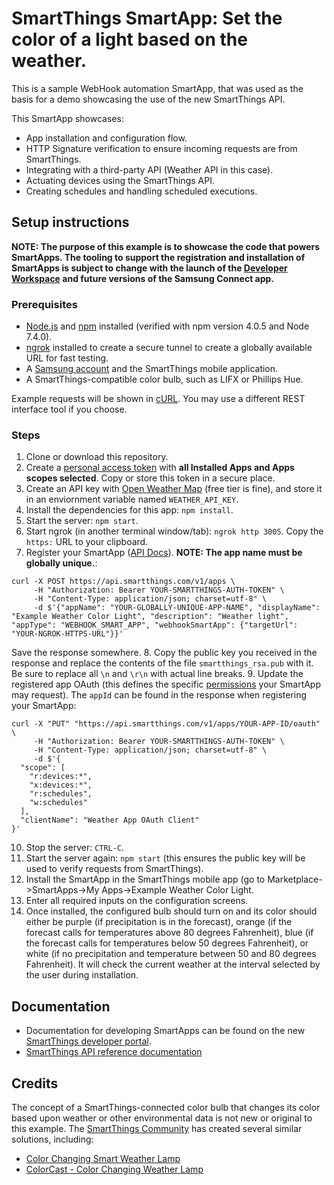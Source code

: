 # SmartThings SmartApp: Set the color of a light based on the weather.

This is a sample WebHook automation SmartApp, that was used as the basis for a demo showcasing the use of the new SmartThings API.

This SmartApp showcases:

- App installation and configuration flow.
- HTTP Signature verification to ensure incoming requests are from SmartThings.
- Integrating with a third-party API (Weather API in this case).
- Actuating devices using the SmartThings API.
- Creating schedules and handling scheduled executions.

## Setup instructions

__NOTE: The purpose of this example is to showcase the code that powers SmartApps. The tooling to support the registration and installation of SmartApps is subject to change with the launch of the [Developer Workspace](https://smartthings.developer.samsung.com/develop/workspace/index.html) and future versions of the Samsung Connect app.__

### Prerequisites

- [Node.js](https://nodejs.org) and [npm](https://npmjs.com) installed (verified with npm version 4.0.5 and Node 7.4.0).
- [ngrok](https://ngrok.com/) installed to create a secure tunnel to create a globally available URL for fast testing.
- A [Samsung account](https://account.samsung.com/membership/index.do) and the SmartThings mobile application.
- A SmartThings-compatible color bulb, such as LIFX or Phillips Hue.

Example requests will be shown in [cURL](https://curl.haxx.se/).
You may use a different REST interface tool if you choose.

### Steps

1. Clone or download this repository.
2. Create a [personal access token](https://account.smartthings.com/create-token) with **all Installed Apps and Apps scopes selected**. Copy or store this token in a secure place.
3. Create an API key with [Open Weather Map](https://api.openweathermap.org) (free tier is fine), and store it in an enviornment variable named `WEATHER_API_KEY`.
4. Install the dependencies for this app: `npm install`.
5. Start the server: `npm start`.
6. Start ngrok (in another terminal window/tab): `ngrok http 3005`. Copy the `https:` URL to your clipboard.
7. Register your SmartApp ([API Docs](https://smartthings.developer.samsung.com/develop/api-ref/st-api.html#operation/createApp)). **NOTE: The app name must be globally unique.**:

  ```
  curl -X POST https://api.smartthings.com/v1/apps \
       -H "Authorization: Bearer YOUR-SMARTTHINGS-AUTH-TOKEN" \
       -H "Content-Type: application/json; charset=utf-8" \
       -d $'{"appName": "YOUR-GLOBALLY-UNIQUE-APP-NAME", "displayName": "Example Weather Color Light", "description": "Weather light", "appType": "WEBHOOK_SMART_APP", "webhookSmartApp": {"targetUrl": "YOUR-NGROK-HTTPS-URL"}}'
  ```

  Save the response somewhere.
8. Copy the public key you received in the response and replace the contents of the file `smartthings_rsa.pub` with it. Be sure to replace all `\n` and `\r\n` with actual line breaks.
9. Update the registered app OAuth (this defines the specific [permissions](https://smartthings.developer.samsung.com/develop/guides/smartapps/auth-and-permissions.html) your SmartApp may request). The `appId` can be found in the response when registering your SmartApp:
  ```
  curl -X "PUT" "https://api.smartthings.com/v1/apps/YOUR-APP-ID/oauth" \
       -H "Authorization: Bearer YOUR-SMARTTHINGS-AUTH-TOKEN" \
       -H "Content-Type: application/json; charset=utf-8" \
       -d $'{
    "scope": [
      "r:devices:*",
      "x:devices:*",
      "r:schedules",
      "w:schedules"
    ],
    "clientName": "Weather App OAuth Client"
  }'  
  ```
10. Stop the server: `CTRL-C`.
11. Start the server again: `npm start` (this ensures the public key will be used to verify requests from SmartThings).
12. Install the SmartApp in the SmartThings mobile app (go to Marketplace->SmartApps->My Apps->Example Weather Color Light.
13. Enter all required inputs on the configuration screens.
14. Once installed, the configured bulb should turn on and its color should either be purple (if precipitation is in the forecast), orange (if the forecast calls for temperatures above 80 degrees Fahrenheit), blue (if the forecast calls for temperatures below 50 degrees Fahrenheit), or white (if no precipitation and temperature between 50 and 80 degrees Fahrenheit). It will check the current weather at the interval selected by the user during installation.

## Documentation

- Documentation for developing SmartApps can be found on the new [SmartThings developer portal](https://smartthings.developer.samsung.com/develop/guides/smartapps/basics.html).
- [SmartThings API reference documentation](https://smartthings.developer.samsung.com/develop/api-ref/st-api.html)

## Credits

The concept of a SmartThings-connected color bulb that changes its color based upon weather or other environmental data is not new or original to this example.
The [SmartThings Community](https://community.smartthings.com) has created several similar solutions, including:

- [Color Changing Smart Weather Lamp](https://community.smartthings.com/t/color-changing-smart-weather-lamp-app/12046)
- [ColorCast - Color Changing Weather Lamp](https://community.smartthings.com/t/colorcast-color-changing-weather-lamp/13874)
